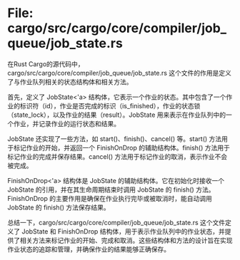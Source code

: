 # File: cargo/src/cargo/core/compiler/job_queue/job_state.rs

在Rust Cargo的源代码中，cargo/src/cargo/core/compiler/job_queue/job_state.rs 这个文件的作用是定义了与作业队列相关的状态结构体和相关方法。

首先，定义了 JobState<'a> 结构体，它表示一个作业的状态。其中包含了一个作业的标识符（id），作业是否完成的标识（is_finished），作业的状态锁（state_lock），以及作业的结果（result）。JobState 用来表示在作业队列中的一个作业，并记录作业的运行状态和结果。

JobState 还实现了一些方法，如 start()、finish()、cancel() 等。start() 方法用于标记作业的开始，并返回一个 FinishOnDrop 的辅助结构体。finish() 方法用于标记作业的完成并保存结果。cancel() 方法用于标记作业的取消，表示作业不会被完成。

FinishOnDrop<'a> 结构体是 JobState 的辅助结构体。它在初始化时接收一个 JobState 的引用，并在其生命周期结束时调用 JobState 的 finish() 方法。FinishOnDrop 的主要作用是确保在作业执行完毕或被取消时，能自动调用 JobState 的 finish() 方法保存结果。

总结一下，cargo/src/cargo/core/compiler/job_queue/job_state.rs 这个文件定义了 JobState 和 FinishOnDrop 结构体，用于表示作业队列中的作业状态，并提供了相关方法来标记作业的开始、完成和取消。这些结构体和方法的设计旨在实现作业状态的追踪和管理，并确保作业的结果能够正确保存。

